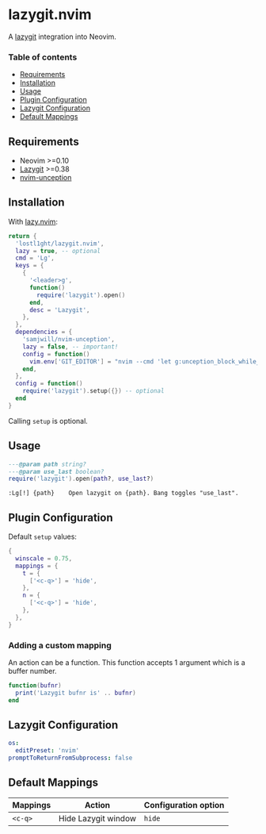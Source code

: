 # lazygit.nvim

A [lazygit](https://github.com/jesseduffield/lazygit) integration into Neovim.

### Table of contents

- [Requirements](#requirements)
- [Installation](#installation)
- [Usage](#usage)
- [Plugin Configuration](#plugin-configuration)
- [Lazygit Configuration](#lazygit-configuration)
- [Default Mappings](#default-mappings)

## Requirements

- Neovim >=0.10
- [Lazygit](https://github.com/jesseduffield/lazygit) >=0.38
- [nvim-unception](https://github.com/samjwill/nvim-unception)

## Installation

With [lazy.nvim](https://github.com/folke/lazy.nvim):

```lua
return {
  'lostl1ght/lazygit.nvim',
  lazy = true, -- optional
  cmd = 'Lg',
  keys = {
    {
      '<leader>g',
      function()
        require('lazygit').open()
      end,
      desc = 'Lazygit',
    },
  },
  dependencies = {
    'samjwill/nvim-unception',
    lazy = false, -- important!
    config = function()
      vim.env['GIT_EDITOR'] = "nvim --cmd 'let g:unception_block_while_host_edits=1'"
    end,
  },
  config = function()
    require('lazygit').setup({}) -- optional
  end
}
```

Calling `setup` is optional.

## Usage

```lua
---@param path string?
---@param use_last boolean?
require('lazygit').open(path?, use_last?)
```

```vimdoc
:Lg[!] {path}    Open lazygit on {path}. Bang toggles "use_last".
```

## Plugin Configuration

Default `setup` values:

```lua
{
  winscale = 0.75,
  mappings = {
    t = {
      ['<c-q>'] = 'hide',
    },
    n = {
      ['<c-q>'] = 'hide',
    },
  },
}
```

### Adding a custom mapping

An action can be a function. This function accepts 1 argument which is a buffer number.

```lua
function(bufnr)
  print('Lazygit bufnr is' .. bufnr)
end
```

## Lazygit Configuration

```yaml
os:
  editPreset: 'nvim'
promptToReturnFromSubprocess: false
```

## Default Mappings

| Mappings | Action              | Configuration option |
|----------|---------------------|----------------------|
| `<c-q>`  | Hide Lazygit window | `hide`               |
